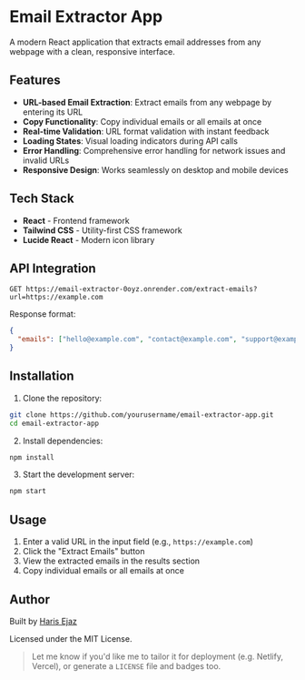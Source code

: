# Email Extractor App

A modern React application that extracts email addresses from any webpage with a clean, responsive interface.

## Features

- **URL-based Email Extraction**: Extract emails from any webpage by entering its URL
- **Copy Functionality**: Copy individual emails or all emails at once
- **Real-time Validation**: URL format validation with instant feedback
- **Loading States**: Visual loading indicators during API calls
- **Error Handling**: Comprehensive error handling for network issues and invalid URLs
- **Responsive Design**: Works seamlessly on desktop and mobile devices

## Tech Stack

- **React** - Frontend framework
- **Tailwind CSS** - Utility-first CSS framework
- **Lucide React** - Modern icon library

## API Integration

```
GET https://email-extractor-0oyz.onrender.com/extract-emails?url=https://example.com
```

Response format:

```json
{
  "emails": ["hello@example.com", "contact@example.com", "support@example.com"]
}
```

## Installation

1. Clone the repository:

```bash
git clone https://github.com/yourusername/email-extractor-app.git
cd email-extractor-app
```

2. Install dependencies:

```bash
npm install
```

3. Start the development server:

```bash
npm start
```

## Usage

1. Enter a valid URL in the input field (e.g., `https://example.com`)
2. Click the "Extract Emails" button
3. View the extracted emails in the results section
4. Copy individual emails or all emails at once

## Author

Built by [Haris Ejaz](https://haris-ejaz-portfolio.vercel.app/)

Licensed under the MIT License.

> Let me know if you'd like me to tailor it for deployment (e.g. Netlify, Vercel), or generate a `LICENSE` file and badges too.
